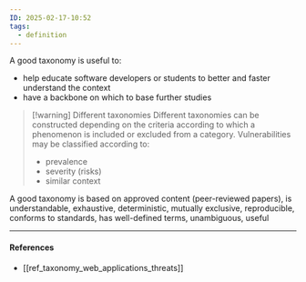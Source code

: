 ```yaml
---
ID: 2025-02-17-10:52
tags:
  - definition
---
```

A good taxonomy is useful to:
- help educate software developers or students to better and faster understand the context
- have a backbone on which to base further studies

> [!warning] Different taxonomies
> Different taxonomies can be constructed depending on the criteria according to which a phenomenon is included or excluded from a category. Vulnerabilities may be classified according to:
> - prevalence
> - severity (risks)
> - similar context 

A good taxonomy is based on approved content (peer-reviewed papers), is understandable, exhaustive, deterministic, mutually exclusive, reproducible, conforms to standards, has well-defined terms, unambiguous, useful

---
#### References
- [[ref_taxonomy_web_applications_threats]]